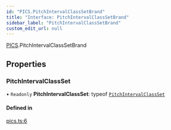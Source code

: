 ```yaml
---
id: "PICS.PitchIntervalClassSetBrand"
title: "Interface: PitchIntervalClassSetBrand"
sidebar_label: "PitchIntervalClassSetBrand"
custom_edit_url: null
---
```


[PICS](../namespaces/PICS.md).PitchIntervalClassSetBrand

## Properties

### PitchIntervalClassSet

• `Readonly` **PitchIntervalClassSet**: typeof [`PitchIntervalClassSet`](PICS.PitchIntervalClassSetBrand.md#pitchintervalclassset)

#### Defined in

[pics.ts:6](https://github.com/noriapi/brand-music/blob/56d0169/src/pics.ts#L6)
